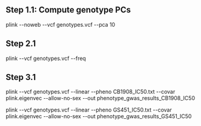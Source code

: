 ## Step 1.1: Compute genotype PCs ##

plink --noweb --vcf genotypes.vcf --pca 10

## Step 2.1 ##
plink --vcf genotypes.vcf --freq 

## Step 3.1 ##
plink --vcf genotypes.vcf --linear --pheno CB1908_IC50.txt --covar plink.eigenvec --allow-no-sex --out phenotype_gwas_results_CB1908_IC50

plink --vcf genotypes.vcf --linear --pheno GS451_IC50.txt --covar plink.eigenvec --allow-no-sex --out phenotype_gwas_results_GS451_IC50

